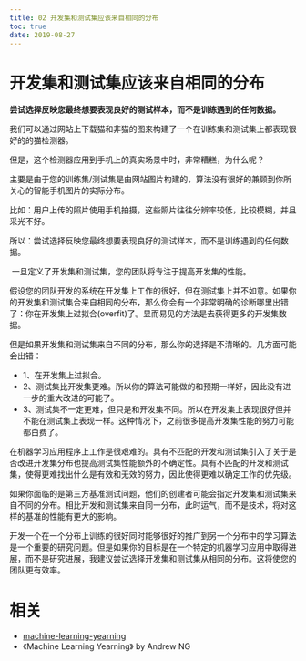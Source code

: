 ```yaml
---
title: 02 开发集和测试集应该来自相同的分布
toc: true
date: 2019-08-27
---
```

# 开发集和测试集应该来自相同的分布

**尝试选择反映您最终想要表现良好的测试样本，而不是训练遇到的任何数据。**

​我们可以通过网站上下载猫和非猫的图来构建了一个在训练集和测试集上都表现很好的的猫检测器。

但是，这个检测器应用到手机上的真实场景中时，非常糟糕，为什么呢？

主要是由于您的训练集/测试集是由网站图片构建的，算法没有很好的兼顾到你所关心的智能手机图片的实际分布。

比如：用户上传的照片使用手机拍摄，这些照片往往分辨率较低，比较模糊，并且采光不好。

所以：尝试选择反映您最终想要表现良好的测试样本，而不是训练遇到的任何数据。




​	一旦定义了开发集和测试集，您的团队将专注于提高开发集的性能。

假设您的团队开发的系统在开发集上工作的很好，但在测试集上并不如意。如果你的开发集和测试集合来自相同的分布，那么你会有一个非常明确的诊断哪里出错了：你在开发集上过拟合(overfit)了。显而易见的方法是去获得更多的开发集数据。

​但是如果开发集和测试集来自不同的分布，那么你的选择是不清晰的。几方面可能会出错：

- 1、在开发集上过拟合。
- 2、测试集比开发集更难。所以你的算法可能做的和预期一样好，因此没有进一步的重大改进的可能了。
- 3、测试集不一定更难，但只是和开发集不同。所以在开发集上表现很好但并不能在测试集上表现一样。这种情况下，之前很多提高开发集性能的努力可能都白费了。

在机器学习应用程序上工作是很艰难的。具有不匹配的开发和测试集引入了关于是否改进开发集分布也提高测试集性能额外的不确定性。具有不匹配的开发和测试集，使得更难找出什么是有效和无效的努力，因此使得更难以确定工作的优先级。

​如果你面临的是第三方基准测试问题，他们的创建者可能会指定开发集和测试集来自不同的分布。相比开发和测试集来自同一分布，此时运气，而不是技术，将对这样的基准的性能有更大的影响。

开发一个在一个分布上训练的很好同时能够很好的推广到另一个分布中的学习算法是一个重要的研究问题。但是如果你的目标是在一个特定的机器学习应用中取得进展，而不是研究进展，我建议尝试选择开发集和测试集从相同的分布。这将使您的团队更有效率。






# 相关

- [machine-learning-yearning](https://github.com/xiaqunfeng/machine-learning-yearning/)
- 《Machine Learning Yearning》 by Andrew NG
